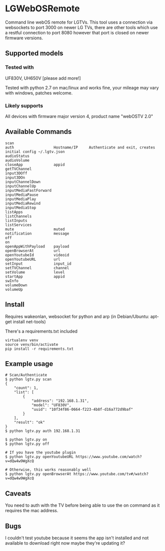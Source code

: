 # LGWebOSRemote
Command line webOS remote for LGTVs. This tool uses a connection via websockets to port 3000 on newer LG TVs, there are other tools which use a restful connection to port 8080 however that port is closed on newer firmware versions.

## Supported models

### Tested with

UF830V, UH650V [please add more!]

Tested with python 2.7 on mac/linux and works fine, your mileage may vary with windows, patches welcome.

### Likely supports

All devices with firmware major version 4, product name "webOSTV 2.0"

## Available Commands
    scan
    auth                  Hostname/IP     Authenticate and exit, creates initial config ~/.lgtv.json
    audioStatus           
    audioVolume           
    closeApp              appid
    getTVChannel          
    input3DOff            
    input3DOn             
    inputChannelDown      
    inputChannelUp        
    inputMediaFastForward  
    inputMediaPause       
    inputMediaPlay        
    inputMediaRewind      
    inputMediaStop        
    listApps              
    listChannels          
    listInputs            
    listServices          
    mute                  muted
    notification          message
    off                   
    on                    
    openAppWithPayload    payload
    openBrowserAt         url
    openYoutubeId         videoid
    openYoutubeURL        url
    setInput              input_id
    setTVChannel          channel
    setVolume             level
    startApp              appid
    swInfo                
    volumeDown            
    volumeUp

## Install

Requires wakeonlan, websocket for python and arp (in Debian/Ubuntu: apt-get install net-tools)

There's a requirements.txt included

    virtualenv venv
    source venv/bin/activate
    pip install -r requirements.txt

## Example usage
    # Scan/Authenticate
    $ python lgtv.py scan 
    {
        "count": 1, 
        "list": [
            {
                "address": "192.168.1.31", 
                "model": "UF830V", 
                "uuid": "10f34f86-0664-f223-4b8f-d16a772d9baf"
            }
        ], 
        "result": "ok"
    }
    $ python lgtv.py auth 192.168.1.31
    
    $ python lgtv.py on
    $ python lgtv.py off

    # If you have the youtube plugin
    $ python lgtv.py openYoutubeURL https://www.youtube.com/watch?v=dQw4w9WgXcQ

    # Otherwise, this works reasonably well
    $ python lgtv.py openBrowserAt https://www.youtube.com/tv#/watch?v=dQw4w9WgXcQ

## Caveats

You need to auth with the TV before being able to use the on command as it requires the mac address.

## Bugs

I couldn't test youtube because it seems the app isn't installed and not available to download right now
maybe they're updating it?
